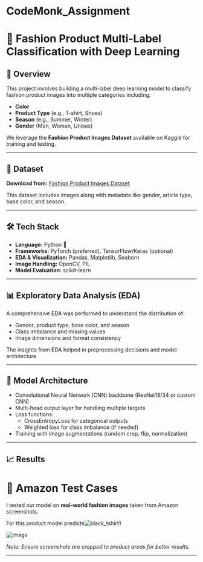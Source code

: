 # CodeMonk_Assignment
# 🧠 Fashion Product Multi-Label Classification with Deep Learning

## 📌 Overview

This project involves building a multi-label deep learning model to classify fashion product images into multiple categories including:

- **Color**
- **Product Type** (e.g., T-shirt, Shoes)
- **Season** (e.g., Summer, Winter)
- **Gender** (Men, Women, Unisex)

We leverage the **Fashion Product Images Dataset** available on Kaggle for training and testing.

---

## 🔗 Dataset

**Download from:** [Fashion Product Images Dataset](https://www.kaggle.com/datasets/paramaggarwal/fashion-product-images-dataset)

This dataset includes images along with metadata like gender, article type, base color, and season.

---

## 🛠️ Tech Stack

- **Language:** Python 🐍
- **Frameworks:** PyTorch (preferred), TensorFlow/Keras (optional)
- **EDA & Visualization:** Pandas, Matplotlib, Seaborn
- **Image Handling:** OpenCV, PIL
- **Model Evaluation:** scikit-learn

---

## 📊 Exploratory Data Analysis (EDA)

A comprehensive EDA was performed to understand the distribution of:

- Gender, product type, base color, and season
- Class imbalance and missing values
- Image dimensions and format consistency

The insights from EDA helped in preprocessing decisions and model architecture.

---

## 🧠 Model Architecture

- Convolutional Neural Network (CNN) backbone (ResNet18/34 or custom CNN)
- Multi-head output layer for handling multiple targets
- Loss functions:
  - CrossEntropyLoss for categorical outputs
  - Weighted loss for class imbalance (if needed)
- Training with image augmentations (random crop, flip, normalization)

---

## 📈 Results

# 🧪 Amazon Test Cases

I tested our model on **real-world fashion images** taken from Amazon screenshots.

For this product model predicts![black_tshirt1](https://github.com/user-attachments/assets/738ff505-55c3-4faa-8b04-49e2bd543470)

![image](https://github.com/user-attachments/assets/48fd0897-1287-4924-bdca-63f66c2aa065)



*Note: Ensure screenshots are cropped to product areas for better results.*

---


